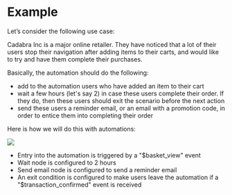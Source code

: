 # Example

Let’s consider the following use case:

Cadabra Inc is a major online retailer. They have noticed that a lot of their users stop their navigation after adding items to their carts, and would like to try and have them complete their purchases.

Basically, the automation should do the following:

* add to the automation users who have added an item to their cart
* wait a few hours \(let's say 2\) in case these users complete their order. If they do, then these users should exit the scenario before the next action
* send these users a reminder email, or an email with a promotion code, in order to entice them into completing their order

Here is how we will do this with automations:

![](https://lh3.googleusercontent.com/GT0-ryyqq2QAYxH1QSPFmpAR3cvPEoi5cn-WPZWIqSxoJffIhcNdNr3wKrhWNAowiJmj1ro2b9j9MWvtVpkgf3ph2XDQQrui3Qbr6MviqIWy1-k_Ymk8zLEi90-pdYrGVG6-1RaZ)

* Entry into the automation is triggered by a "$basket\_view" event
* Wait node is configured to 2 hours
* Send email node is configured to send a reminder email
* An exit condition is configured to make users leave the automation if a "$transaction\_confirmed" event is received

